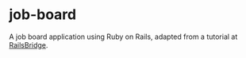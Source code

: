 # job-board
A job board application using Ruby on Rails,
adapted from a tutorial at [RailsBridge](http://docs.railsbridge.org/job-board/). 
